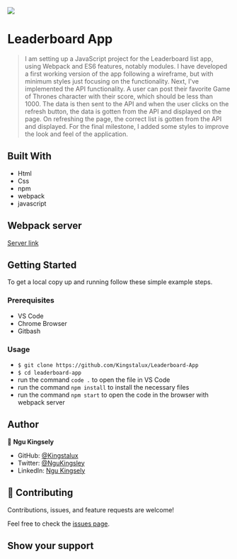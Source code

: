 ![](https://img.shields.io/badge/Microverse-blueviolet)

# Leaderboard App

>I am setting up a JavaScript project for the Leaderboard list app, using Webpack and ES6 features, notably modules. I have developed a first working version of the app following a wireframe, but with minimum styles just focusing on the functionality. Next, I've implemented the API functionality. A user can post their favorite Game of Thrones character with their score, which should be less than 1000. The data is then sent to the API and when the user clicks on the refresh button, the data is gotten from the API and displayed on the page. On refreshing the page, the correct list is gotten from the API and displayed. For the final milestone, I added some styles to improve the look and feel of the application.

## Built With

- Html
- Css
- npm
- webpack
- javascript

## Webpack server

[Server link](https://kingstalux.github.io/Leaderboard-App/dist/)

## Getting Started

To get a local copy up and running follow these simple example steps.

### Prerequisites

- VS Code
- Chrome Browser
- Gitbash


### Usage
- `$ git clone https://github.com/Kingstalux/Leaderboard-App`
- `$ cd leaderboard-app`
- run the command `code .` to open the file in VS Code
- run the command `npm install` to install the necessary files
- run the command `npm start` to open the code in the browser with webpack server


## Author

👤 **Ngu Kingsely**

- GitHub: [@Kingstalux](https://github.com/Kingstalux)
- Twitter: [@NguKingsley](https://twitter.com/NguKingsley)
- LinkedIn: [Ngu Kingsely](https://www.linkedin.com/in/ngu-kingsely-junior-cho-974b60136/)



## 🤝 Contributing

Contributions, issues, and feature requests are welcome!

Feel free to check the [issues page](https://github.com/Kingstalux/Leaderboard-App/issues).

## Show your support
